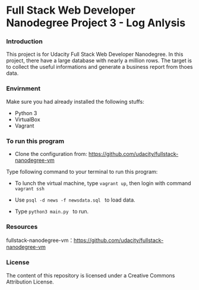 # Full Stack Web Developer Nanodegree Project 3 - Log Anlysis

### Introduction
This project is for Udacity Full Stack Web Developer Nanodegree. In this project, there have a large database with nearly a million rows. The target is to collect the useful informations and generate a business report from thoes data.


### Envirnment
Make sure you had already installed the following stuffs:
* Python 3
* VirtualBox
* Vagrant


### To run this program

* Clone the configuration from: https://github.com/udacity/fullstack-nanodegree-vm

Type following command to your terminal to run this program:

* To lunch the virtual machine, type  ```vagrant up```, then login with command ```vagrant ssh```

* Use ```psql -d news -f newsdata.sql ``` to load data.

* Type ```python3 main.py ``` to run.



### Resources
fullstack-nanodegree-vm：https://github.com/udacity/fullstack-nanodegree-vm

### License
The content of this repository is licensed under a Creative Commons Attribution License.
